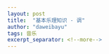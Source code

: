 ```yaml
---
layout: post
title:  "基本乐理知识 - 调"
author: "daweibayu"
tags: 音乐
excerpt_separator: <!--more-->
---
```


<!--more-->